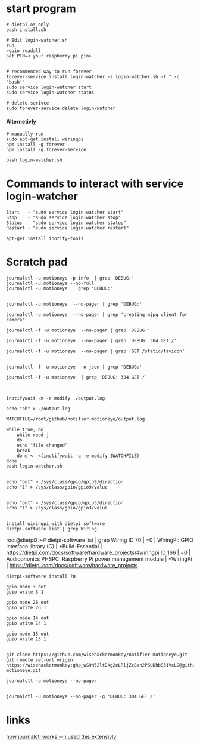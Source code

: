 
# start program
```
# dietpi os only
bash install.sh

# Edit login-watcher.sh 
run 
>gpio readall
Set PIN=< your raspberry pi pin>


# recommended way to run forever
forever-service install login-watcher -s login-watcher.sh -f " -c 'bash'"
sudo service login-watcher start
sudo service login-watcher status

# delete serivce
sudo forever-service delete login-watcher 

```
#### Alternetivly
```
# manually run
sudo apt-get install wiringpi
npm install -g forever 
npm install -g forever-service

bash login-watcher.sh

```

# Commands to interact with service login-watcher
```
Start   - "sudo service login-watcher start"
Stop    - "sudo service login-watcher stop"
Status  - "sudo service login-watcher status"
Restart - "sudo service login-watcher restart"
```




```
apt-get install inotify-tools
```

# Scratch pad
```
journalctl -u motioneye -p info  | grep 'DEBUG:'
journalctl -u motioneye --no-full
journalctl -u motioneye  | grep 'DEBUG:'


journalctl -u motioneye  --no-pager | grep 'DEBUG:'

journalctl -u motioneye  --no-pager | grep 'creating mjpg client for camera'

journalctl -f -u motioneye  --no-pager | grep 'DEBUG:'

journalctl -f -u motioneye  --no-pager | grep 'DEBUG: 304 GET /'

journalctl -f -u motioneye  --no-pager | grep 'GET /static/favicon'


journalctl -f -u motioneye  -o json | grep 'DEBUG:'

journalctl -f -u motioneye  | grep 'DEBUG: 304 GET /'



inotifywait -m -e modify ./output.log

echo "bh" > ./output.log

WATCHFILE=/root/github/notifier-motioneye/output.log

while true; do
    while read j
    do
    echo "file changed"
    break
    done <  <(inotifywait -q -e modify $WATCHFILE)
done
bash login-watcher.sh


echo "out" > /sys/class/gpio/gpio9/direction
echo "1" > /sys/class/gpio/gpio9/value


echo "out" > /sys/class/gpio/gpio3/direction
echo "1" > /sys/class/gpio/gpio3/value


install wiringpi with dietpi software
dietpi-software list | grep Wiring
```
root@dietpi2:~# dietpi-software list | grep Wiring
ID 70 | =0 | WiringPi: GPIO interface library (C) | +Build-Essential | https://dietpi.com/docs/software/hardware_projects/#wiringpi
ID 166 | =0 | Audiophonics PI-SPC: Raspberry Pi power management module | +WiringPi | https://dietpi.com/docs/software/hardware_projects
```
dietpi-software install 70

gpio mode 3 out
gpio write 3 1

gpio mode 26 out
gpio write 26 1

gpio mode 14 out
gpio write 14 1

gpio mode 15 out
gpio write 15 1


git clone https://github.com/wisehackermonkey/notifier-motioneye.git
git remote set-url origin https://wisehackermonkey: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@github.com/wisehackermonkey/notifier-motioneye.git

journalctl -u motioneye --no-pager


journalctl -u motioneye --no-pager -g 'DEBUG: 304 GET /'
```

# links
[how journalctl works -- i used this extensivly](https://www.digitalocean.com/community/tutorials/how-to-use-journalctl-to-view-and-manipulate-systemd-logs)
